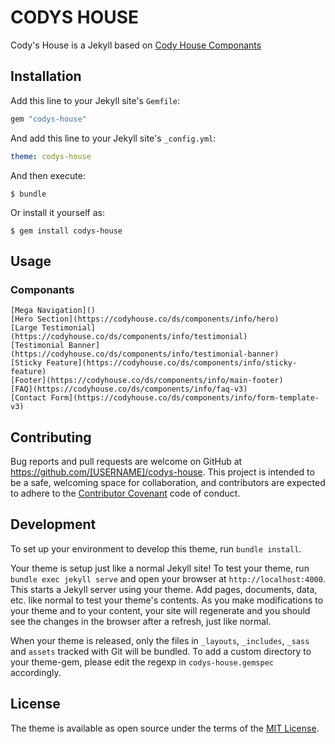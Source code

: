 # CODYS HOUSE

Cody's House is a Jekyll based on [Cody House Componants](https://codyhouse.co/ds/components)

## Installation

Add this line to your Jekyll site's `Gemfile`:

```ruby
gem "codys-house"
```

And add this line to your Jekyll site's `_config.yml`:

```yaml
theme: codys-house
```

And then execute:

    $ bundle

Or install it yourself as:

    $ gem install codys-house

## Usage

### Componants

    [Mega Navigation]()
    [Hero Section](https://codyhouse.co/ds/components/info/hero)
    [Large Testimonial](https://codyhouse.co/ds/components/info/testimonial)
    [Testimonial Banner](https://codyhouse.co/ds/components/info/testimonial-banner)
    [Sticky Feature](https://codyhouse.co/ds/components/info/sticky-feature)
    [Footer](https://codyhouse.co/ds/components/info/main-footer) 
    [FAQ](https://codyhouse.co/ds/components/info/faq-v3)
    [Contact Form](https://codyhouse.co/ds/components/info/form-template-v3)


## Contributing

Bug reports and pull requests are welcome on GitHub at https://github.com/[USERNAME]/codys-house. This project is intended to be a safe, welcoming space for collaboration, and contributors are expected to adhere to the [Contributor Covenant](https://www.contributor-covenant.org/) code of conduct.

## Development

To set up your environment to develop this theme, run `bundle install`.

Your theme is setup just like a normal Jekyll site! To test your theme, run `bundle exec jekyll serve` and open your browser at `http://localhost:4000`. This starts a Jekyll server using your theme. Add pages, documents, data, etc. like normal to test your theme's contents. As you make modifications to your theme and to your content, your site will regenerate and you should see the changes in the browser after a refresh, just like normal.

When your theme is released, only the files in `_layouts`, `_includes`, `_sass` and `assets` tracked with Git will be bundled.
To add a custom directory to your theme-gem, please edit the regexp in `codys-house.gemspec` accordingly.

## License

The theme is available as open source under the terms of the [MIT License](https://opensource.org/licenses/MIT).
